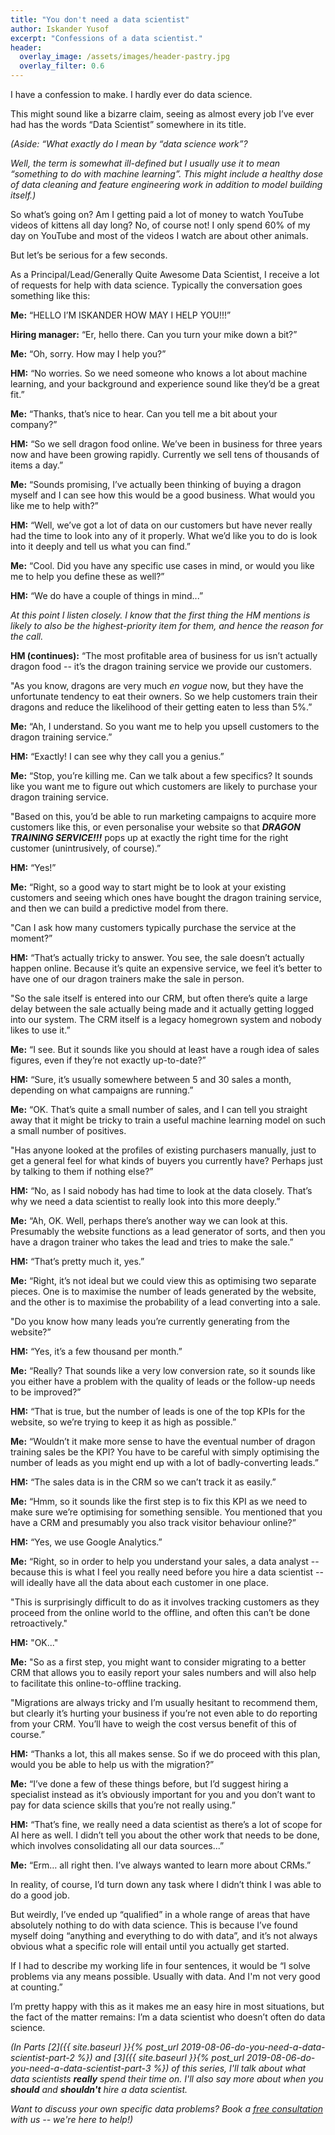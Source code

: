```yaml
---
title: "You don't need a data scientist"
author: Iskander Yusof
excerpt: "Confessions of a data scientist."
header:
  overlay_image: /assets/images/header-pastry.jpg
  overlay_filter: 0.6
---
```

I have a confession to make. I hardly ever do data science.

This might sound like a bizarre claim, seeing as almost every job I’ve ever had has the words “Data Scientist” somewhere in its title.

_(Aside: “What exactly do I mean by “data science work”?_

_Well, the term is somewhat ill-defined but I usually use it to mean “something to do with machine learning”. This might include a healthy dose of data cleaning and feature engineering work in addition to model building itself.)_

So what’s going on? Am I getting paid a lot of money to watch YouTube videos of kittens all day long? No, of course not! I only spend 60% of my day on YouTube and most of the videos I watch are about other animals.

But let’s be serious for a few seconds.

As a Principal/Lead/Generally Quite Awesome Data Scientist, I receive a lot of requests for help with data science. Typically the conversation goes something like this:

**Me:** “HELLO I’M ISKANDER HOW MAY I HELP YOU!!!”

**Hiring manager:** “Er, hello there. Can you turn your mike down a bit?”

**Me:** “Oh, sorry. How may I help you?”

**HM:** “No worries. So we need someone who knows a lot about machine learning, and your background and experience sound like they’d be a great fit.”

**Me:** “Thanks, that’s nice to hear. Can you tell me a bit about your company?”

**HM:** “So we sell dragon food online. We’ve been in business for three years now and have been growing rapidly. Currently we sell tens of thousands of items a day.”

**Me:** “Sounds promising, I’ve actually been thinking of buying a dragon myself and I can see how this would be a good business. What would you like me to help with?”

**HM:** “Well, we’ve got a lot of data on our customers but have never really had the time to look into any of it properly. What we’d like you to do is look into it deeply and tell us what you can find.”

**Me:** “Cool. Did you have any specific use cases in mind, or would you like me to help you define these as well?”

**HM:** “We do have a couple of things in mind...”

_At this point I listen closely. I know that the first thing the HM mentions is likely to also be the highest-priority item for them, and hence the reason for the call._

**HM (continues):** “The most profitable area of business for us isn’t actually dragon food -- it’s the dragon training service we provide our customers.

"As you know, dragons are very much _en vogue_ now, but they have the unfortunate tendency to eat their owners. So we help customers train their dragons and reduce the likelihood of their getting eaten to less than 5%.”

**Me:** “Ah, I understand. So you want me to help you upsell customers to the dragon training service.”

**HM:** “Exactly! I can see why they call you a genius.”

**Me:** “Stop, you’re killing me. Can we talk about a few specifics? It sounds like you want me to figure out which customers are likely to purchase your dragon training service.

"Based on this, you’d be able to run marketing campaigns to acquire more customers like this, or even personalise your website so that **_DRAGON TRAINING SERVICE!!!_** pops up at exactly the right time for the right customer (unintrusively, of course).”

**HM:** “Yes!”

**Me:** “Right, so a good way to start might be to look at your existing customers and seeing which ones have bought the dragon training service, and then we can build a predictive model from there.

"Can I ask how many customers typically purchase the service at the moment?”

**HM:** “That’s actually tricky to answer. You see, the sale doesn’t actually happen online. Because it’s quite an expensive service, we feel it’s better to have one of our dragon trainers make the sale in person.

"So the sale itself is entered into our CRM, but often there’s quite a large delay between the sale actually being made and it actually getting logged into our system. The CRM itself is a legacy homegrown system and nobody likes to use it.”

**Me:** “I see. But it sounds like you should at least have a rough idea of sales figures, even if they’re not exactly up-to-date?”

**HM:** “Sure, it’s usually somewhere between 5 and 30 sales a month, depending on what campaigns are running.”

**Me:** “OK. That’s quite a small number of sales, and I can tell you straight away that it might be tricky to train a useful machine learning model on such a small number of positives.

"Has anyone looked at the profiles of existing purchasers manually, just to get a general feel for what kinds of buyers you currently have? Perhaps just by talking to them if nothing else?”

**HM:** “No, as I said nobody has had time to look at the data closely. That’s why we need a data scientist to really look into this more deeply.”

**Me:** “Ah, OK. Well, perhaps there’s another way we can look at this. Presumably the website functions as a lead generator of sorts, and then you have a dragon trainer who takes the lead and tries to make the sale.”

**HM:** “That’s pretty much it, yes.”

**Me:** “Right, it’s not ideal but we could view this as optimising two separate pieces. One is to maximise the number of leads generated by the website, and the other is to maximise the probability of a lead converting into a sale.

"Do you know how many leads you’re currently generating from the website?”

**HM:** “Yes, it’s a few thousand per month.”

**Me:** “Really? That sounds like a very low conversion rate, so it sounds like you either have a problem with the quality of leads or the follow-up needs to be improved?”

**HM:** “That is true, but the number of leads is one of the top KPIs for the website, so we’re trying to keep it as high as possible.”

**Me:** “Wouldn’t it make more sense to have the eventual number of dragon training sales be the KPI? You have to be careful with simply optimising the number of leads as you might end up with a lot of badly-converting leads.”

**HM:** “The sales data is in the CRM so we can’t track it as easily.”

**Me:** “Hmm, so it sounds like the first step is to fix this KPI as we need to make sure we’re optimising for something sensible. You mentioned that you have a CRM and presumably you also track visitor behaviour online?”

**HM:** “Yes, we use Google Analytics.”

**Me:** “Right, so in order to help you understand your sales, a data analyst -- because this is what I feel you really need before you hire a data scientist -- will ideally have all the data about each customer in one place.

"This is surprisingly difficult to do as it involves tracking customers as they proceed from the online world to the offline, and often this can’t be done retroactively."

**HM:** "OK..."

**Me:** "So as a first step, you might want to consider migrating to a better CRM that allows you to easily report your sales numbers and will also help to facilitate this online-to-offline tracking.

"Migrations are always tricky and I’m usually hesitant to recommend them, but clearly it’s hurting your business if you’re not even able to do reporting from your CRM. You’ll have to weigh the cost versus benefit of this of course.”

**HM:** “Thanks a lot, this all makes sense. So if we do proceed with this plan, would you be able to help us with the migration?”

**Me:** “I’ve done a few of these things before, but I’d suggest hiring a specialist instead as it’s obviously important for you and you don’t want to pay for data science skills that you’re not really using.”

**HM:** “That’s fine, we really need a data scientist as there’s a lot of scope for AI here as well. I didn’t tell you about the other work that needs to be done, which involves consolidating all our data sources...”

**Me:** “Erm… all right then. I’ve always wanted to learn more about CRMs.”

In reality, of course, I’d turn down any task where I didn’t think I was able to do a good job.

But weirdly, I’ve ended up “qualified” in a whole range of areas that have absolutely nothing to do with data science. This is because I’ve found myself doing “anything and everything to do with data”, and it’s not always obvious what a specific role will entail until you actually get started.

If I had to describe my working life in four sentences, it would be “I solve problems via any means possible. Usually with data. And I'm not very good at counting.”

I’m pretty happy with this as it makes me an easy hire in most situations, but the fact of the matter remains: I’m a data scientist who doesn’t often do data science.

_(In Parts [2]({{ site.baseurl }}{% post_url 2019-08-06-do-you-need-a-data-scientist-part-2 %}) and [3]({{ site.baseurl }}{% post_url 2019-08-06-do-you-need-a-data-scientist-part-3 %}) of this series, I'll talk about what data scientists **really** spend their time on. I'll also say more about when you **should** and **shouldn't** hire a data scientist._

_Want to discuss your own specific data problems? Book a [free consultation](https://calendly.com/isk-pastry/consult) with us -- we're here to help!)_